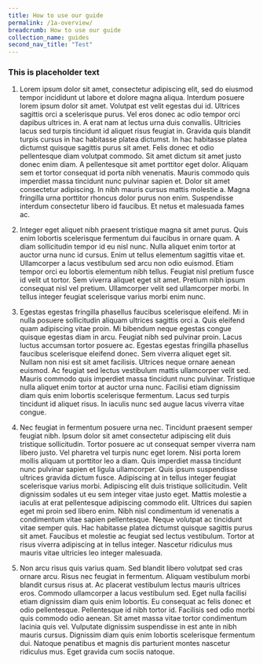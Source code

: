 ```yaml
---
title: How to use our guide
permalink: /1a-overview/
breadcrumb: How to use our guide
collection_name: guides
second_nav_title: "Test"
---
```


### **This is placeholder text**

1. Lorem ipsum dolor sit amet, consectetur adipiscing elit, sed do eiusmod tempor incididunt ut labore et dolore magna aliqua. Interdum posuere lorem ipsum dolor sit amet. Volutpat est velit egestas dui id. Ultrices sagittis orci a scelerisque purus. Vel eros donec ac odio tempor orci dapibus ultrices in. A erat nam at lectus urna duis convallis. Ultricies lacus sed turpis tincidunt id aliquet risus feugiat in. Gravida quis blandit turpis cursus in hac habitasse platea dictumst. In hac habitasse platea dictumst quisque sagittis purus sit amet. Felis donec et odio pellentesque diam volutpat commodo. Sit amet dictum sit amet justo donec enim diam. A pellentesque sit amet porttitor eget dolor. Aliquam sem et tortor consequat id porta nibh venenatis. Mauris commodo quis imperdiet massa tincidunt nunc pulvinar sapien et. Dolor sit amet consectetur adipiscing. In nibh mauris cursus mattis molestie a. Magna fringilla urna porttitor rhoncus dolor purus non enim. Suspendisse interdum consectetur libero id faucibus. Et netus et malesuada fames ac.

2. Integer eget aliquet nibh praesent tristique magna sit amet purus. Quis enim lobortis scelerisque fermentum dui faucibus in ornare quam. A diam sollicitudin tempor id eu nisl nunc. Nulla aliquet enim tortor at auctor urna nunc id cursus. Enim ut tellus elementum sagittis vitae et. Ullamcorper a lacus vestibulum sed arcu non odio euismod. Etiam tempor orci eu lobortis elementum nibh tellus. Feugiat nisl pretium fusce id velit ut tortor. Sem viverra aliquet eget sit amet. Pretium nibh ipsum consequat nisl vel pretium. Ullamcorper velit sed ullamcorper morbi. In tellus integer feugiat scelerisque varius morbi enim nunc.

3. Egestas egestas fringilla phasellus faucibus scelerisque eleifend. Mi in nulla posuere sollicitudin aliquam ultrices sagittis orci a. Quis eleifend quam adipiscing vitae proin. Mi bibendum neque egestas congue quisque egestas diam in arcu. Feugiat nibh sed pulvinar proin. Lacus luctus accumsan tortor posuere ac. Egestas egestas fringilla phasellus faucibus scelerisque eleifend donec. Sem viverra aliquet eget sit. Nullam non nisi est sit amet facilisis. Ultrices neque ornare aenean euismod. Ac feugiat sed lectus vestibulum mattis ullamcorper velit sed. Mauris commodo quis imperdiet massa tincidunt nunc pulvinar. Tristique nulla aliquet enim tortor at auctor urna nunc. Facilisi etiam dignissim diam quis enim lobortis scelerisque fermentum. Lacus sed turpis tincidunt id aliquet risus. In iaculis nunc sed augue lacus viverra vitae congue.

4. Nec feugiat in fermentum posuere urna nec. Tincidunt praesent semper feugiat nibh. Ipsum dolor sit amet consectetur adipiscing elit duis tristique sollicitudin. Tortor posuere ac ut consequat semper viverra nam libero justo. Vel pharetra vel turpis nunc eget lorem. Nisi porta lorem mollis aliquam ut porttitor leo a diam. Quis imperdiet massa tincidunt nunc pulvinar sapien et ligula ullamcorper. Quis ipsum suspendisse ultrices gravida dictum fusce. Adipiscing at in tellus integer feugiat scelerisque varius morbi. Adipiscing elit duis tristique sollicitudin. Velit dignissim sodales ut eu sem integer vitae justo eget. Mattis molestie a iaculis at erat pellentesque adipiscing commodo elit. Ultrices dui sapien eget mi proin sed libero enim. Nibh nisl condimentum id venenatis a condimentum vitae sapien pellentesque. Neque volutpat ac tincidunt vitae semper quis. Hac habitasse platea dictumst quisque sagittis purus sit amet. Faucibus et molestie ac feugiat sed lectus vestibulum. Tortor at risus viverra adipiscing at in tellus integer. Nascetur ridiculus mus mauris vitae ultricies leo integer malesuada.

5. Non arcu risus quis varius quam. Sed blandit libero volutpat sed cras ornare arcu. Risus nec feugiat in fermentum. Aliquam vestibulum morbi blandit cursus risus at. Ac placerat vestibulum lectus mauris ultrices eros. Commodo ullamcorper a lacus vestibulum sed. Eget nulla facilisi etiam dignissim diam quis enim lobortis. Eu consequat ac felis donec et odio pellentesque. Pellentesque id nibh tortor id. Facilisis sed odio morbi quis commodo odio aenean. Sit amet massa vitae tortor condimentum lacinia quis vel. Vulputate dignissim suspendisse in est ante in nibh mauris cursus. Dignissim diam quis enim lobortis scelerisque fermentum dui. Natoque penatibus et magnis dis parturient montes nascetur ridiculus mus. Eget gravida cum sociis natoque.
